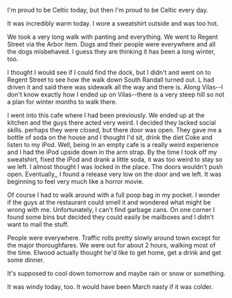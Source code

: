 <html><body><p>I'm proud to be Celtic today, but then I'm proud to be Celtic every day.

It was incredibly warm today. I wore a sweatshirt outside and was too hot.

We took a very long walk with panting and everything. We went to Regent Street via the Arbor item. Dogs and their people were everywhere and all the dogs misbehaved. I guess they are thinking it has been a long winter, too. 

I thought I would see if I could find the dock, but I didn't and went on to Regent Street to see how the walk down South Randall turned out. L had driven it and said there was sidewalk all the way and there is. Along Vilas--I don't know exactly how I ended up on Vilas--there is a very steep hill so not a plan for winter months to walk there. 

I went into this cafe where I had been previously. We ended up at the kitchen and the guys there acted very weird. I decided they lacked social skills. perhaps they were closed, but there door was open. They gave me a bottle of soda on the house and I thought I'd sit, drink the diet Coke and listen to my iPod. Well, being in an empty cafe is a really weird experience and I had the iPod upside down in the arm strap. By the time I took off my sweatshirt, fixed the iPod and drank a little soda, it was too weird to stay so we left. I almost thought I was locked in the place. The doors wouldn't push open. Eventually,, I found a release very low on the door and we left. It was beginning to feel very much like a horror movie.

Of course I had to walk around with a full poop bag in my pocket. I wonder if the guys at the restaurant could smell it and wondered what might be wrong with me. Unfortunately, I can't find garbage cans. On one corner I found some bins but decided they could easily be mailboxes and I didn't want to mail the stuff.

People were everywhere. Traffic rolls pretty slowly around town except for the major thoroughfares. We were out for about 2 hours, walking most of the time. Elwood actually thought he'd like to get home, get a drink and get some dinner.

It's supposed to cool down tomorrow and maybe rain or snow or something.

It was windy today, too. It would have been March nasty if it was colder. </p></body></html>